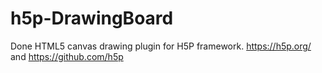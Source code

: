 # h5p-DrawingBoard
Done HTML5 canvas drawing plugin for H5P framework. https://h5p.org/ and https://github.com/h5p
